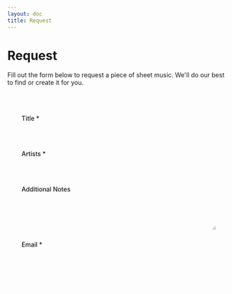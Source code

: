 ```yaml
---
layout: doc
title: Request
---
```


# Request

Fill out the form below to request a piece of sheet music. We'll do our best to find or create it for you.

<form name="request" method="POST" data-netlify="true" netlify-honeypot="bot-field" class="request-form">
  <input type="hidden" name="form-name" value="request" />
  <p class="hidden">
    <label>Don't fill this out if you're human: <input name="bot-field" /></label>
  </p>

  <div class="form-group">
    <label for="title">Title *</label>
    <input type="text" id="title" name="title" required />
  </div>

  <div class="form-group">
    <label for="artists">Artists *</label>
    <input type="text" id="artists" name="artists" required />
  </div>

  <div class="form-group">
    <label for="notes">Additional Notes</label>
    <textarea id="notes" name="notes" rows="4"></textarea>
  </div>

  <div class="form-group">
    <label for="email">Email *</label>
    <input type="email" id="email" name="email" required />
  </div>

  <button type="submit" class="submit-button">Submit Request</button>
</form>

<style>
.request-form {
  margin: 2rem auto;
  padding: 2rem;
  background: var(--vp-c-bg-soft);
  border-radius: 8px;
}

.form-group {
  margin-bottom: 1.5rem;
}

.form-group label {
  display: block;
  margin-bottom: 0.5rem;
  font-weight: 500;
}

.form-group input,
.form-group textarea {
  width: 100%;
  padding: 0.5rem;
  border: 1px solid var(--vp-c-border);
  border-radius: 4px;
  background: var(--vp-c-bg);
  color: var(--vp-c-text-1);
}

.form-group textarea {
  resize: vertical;
}

.submit-button {
  background: var(--vp-c-brand);
  color: white;
  border: none;
  padding: 0.75rem 1.5rem;
  border-radius: 4px;
  cursor: pointer;
  font-weight: 500;
  transition: background-color 0.2s;
}

.submit-button:hover {
  background: var(--vp-c-brand-dark);
}

.hidden {
  display: none;
}
</style> 